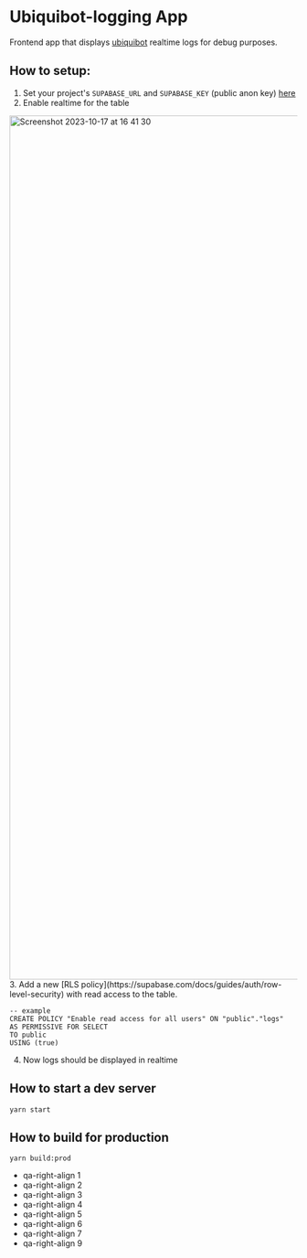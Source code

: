 # Ubiquibot-logging App

Frontend app that displays [ubiquibot](https://github.com/ubiquity/ubiquibot) realtime logs for debug purposes.

## How to setup:
1. Set your project's `SUPABASE_URL` and `SUPABASE_KEY` (public anon key) [here](https://github.com/ubiquity/ubiquibot-logging/blob/0517dd0e898744e5ae4fe0b66ae5941ee8d87538/scripts/constants/index.ts)
2. Enable realtime for the table
<img width="1512" alt="Screenshot 2023-10-17 at 16 41 30" src="https://github.com/ubiquity/ubiquibot-logging/assets/119500907/3629ec3f-62f2-42e8-8fde-557792b7fb2a">
3. Add a new [RLS policy](https://supabase.com/docs/guides/auth/row-level-security) with read access to the table. 

```
-- example
CREATE POLICY "Enable read access for all users" ON "public"."logs"
AS PERMISSIVE FOR SELECT
TO public
USING (true)
```
4. Now logs should be displayed in realtime

## How to start a dev server
```
yarn start
```

## How to build for production
```
yarn build:prod
```

- qa-right-align 1
- qa-right-align 2
- qa-right-align 3
- qa-right-align 4
- qa-right-align 5
- qa-right-align 6
- qa-right-align 7
- qa-right-align 9
